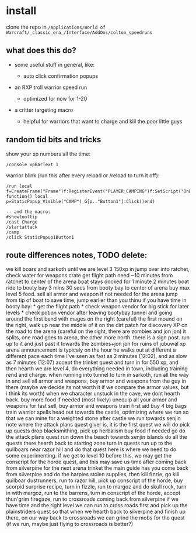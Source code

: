 # install
clone the repo in `/Applications/World of Warcraft/_classic_era_/Interface/AddOns/colton_speedruns`


## what does this do?
- some useful stuff in general, like:
    * auto click confirmation popups

- an RXP troll warrior speed run
    * optimized for now for 1-20

- a critter targeting macro
    * helpful for warriors that want to charge and kill the poor little guys

## random tid bits and tricks
show your xp numbers all the time:
```
/console xpBarText 1
```

warrior blink (run this after every reload or /reload to turn it off):
```
/run local f=CreateFrame("Frame")f:RegisterEvent("PLAYER_CAMPING")f:SetScript("OnEvent", function() local p=StaticPopup_Visible("CAMP")_G[p.."Button1"]:Click()end) 

-- and the macro:
#showtooltip
/cast Charge
/startattack
/camp
/click StaticPopup1Button1
```

## route differences notes, TODO delete:
we kill boars and sarkoth until we are level 3 150xp in
jump over into ratchet, check water for weapons crate
get flight path
need ~10 minutes from ratchet to center of the arena
boat stays docked for 1 minute
2 minutes boat ride to booty bay
3 mins 30 secs from booty bay to center of arena
buy max level 5 food. sell all armor and weapon if not needed for the arena
jump from tip of boat to save time, jump earlier than you thinu
if you have time in booty bay:
    * get the flight path
    * check weapon vendor for big stick for later levels
    * check potion vendor
after leaving bootybay tunnel and going around the first bend with mages on the right (careful) the first mound on the right, walk up near the middle of it on the dirt patch for discovery XP
on the road to the arena (careful on the right, there are zombies and jon jon) it splits, one road goes to arena, the other more north. there is a sign post. run up to it and just past it towards the zombies+jon jon for ruins of jubuwal xp
arena announcement is typicaly on the hour
he walks out at different a different pace each time
i've seen as fast as 2 minutes (12:02), and as slow as 7 minutes (12:07)
accept the trinket quest and turn in for 550 xp, and then hearth
we are level 4, do everything needed in town, including training rend and charge. when running into tunnel to turn in sarkoth, run all the way in and sell all armor and weapons, buy armor and weapons from the guy in there (maybe we decide its not worth it if we compare the armor values, but i think its worth)
when we character unstuck in the cave, we dont hearth back.
buy more food if needed (most likely)
unequip all your armor and weapons for fast sell, buy armor and weapons
train first aid
buy 4 big bags
train warrior spells 
head out towards the castle, optimizing where we run so that we can mine for a weighted stone
after castle we run towards senjin
note where the attack plans quest giver is, it is the first quest we will do
pick up quests
drop blacksmithing, pick up herbalism
buy food if needed
go do the attack plans quest
run down the beach towards senjin islands
do all the quests there
hearth back to starting zone
turn in quests
run up to the quilboars near razor hill and do that quest
here is where we need to do some experimenting. if we get to level 10 before this, we may get the conscript for the horde quest, and this may save us time after coming back from silverpine for the next arena trinket
the main guide has you come back from silverpine and do the harpies stolen supplies, then kill fizzle, go kill quilboar dustrunners, run to razor hill, pick up conscript of the horde, buy scorpid surprise recipe, turn in fizzle, run to margoz and do skull rock, turn in with margoz, run to the barrens, turn in conscript of the horde, accept thun'grim firegaze, run to crossroads
coming back from silverpine if we have time and the right level we can run to cross roads first and pick up the plainstriders quest so that when we hearth back to silverpine and finish up there, on our way back to crossroads we can grind the mobs for the quest (if we run, maybe just flying to crossroads is better?)
